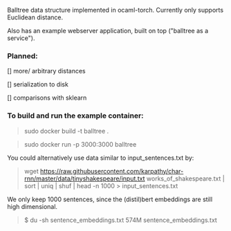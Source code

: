 Balltree data structure implemented in ocaml-torch. Currently only supports Euclidean distance. 

Also has an example webserver application, built on top ("balltree as a service").

### Planned:
[] more/ arbitrary distances

[] serialization to disk

[] comparisons with sklearn



### To build and run the example container:
> sudo docker build -t balltree .

> sudo docker run -p 3000:3000 balltree


You could alternatively use data similar to input_sentences.txt by:
> wget https://raw.githubusercontent.com/karpathy/char-rnn/master/data/tinyshakespeare/input.txt works_of_shakespeare.txt | sort | uniq | shuf | head -n 1000 > input_sentences.txt

We only keep 1000 sentences, since the (distil)bert embeddings are still high dimensional.
> $ du -sh sentence_embeddings.txt
> 574M	sentence_embeddings.txt
